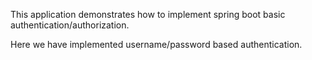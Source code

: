 This application demonstrates how to implement spring boot
basic authentication/authorization.

Here we have implemented username/password based authentication.

